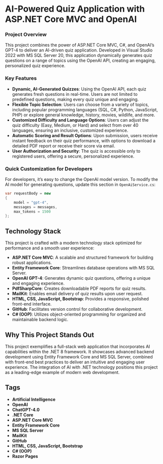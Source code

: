# AI-Powered Quiz Application with ASP.NET Core MVC and OpenAI

### Project Overview
This project combines the power of ASP.NET Core MVC, C#, and OpenAI’s GPT-4 to deliver an AI-driven quiz application. Developed in Visual Studio 2022 with MS SQL Server 20, this application dynamically generates quiz questions on a range of topics using the OpenAI API, creating an engaging, personalized quiz experience.

### Key Features
- **Dynamic, AI-Generated Quizzes**: Using the OpenAI API, each quiz generates fresh questions in real-time. Users are not limited to predefined questions, making every quiz unique and engaging.
- **Flexible Topic Selection**: Users can choose from a variety of topics, including popular programming languages (SQL, C#, Python, JavaScript, PHP) or explore general knowledge, history, movies, wildlife, and more.
- **Customized Difficulty and Language Options**: Users can adjust the quiz difficulty (Easy, Medium, or Hard) and select from over 40 languages, ensuring an inclusive, customized experience.
- **Automatic Scoring and Result Options**: Upon submission, users receive instant feedback on their quiz performance, with options to download a detailed PDF report or receive their score via email.
- **User Authorization and Security**: The quiz is accessible only to registered users, offering a secure, personalized experience.

### Quick Customization for Developers
For developers, it’s easy to change the OpenAI model version. To modify the AI model for generating questions, update this section in `OpenAiService.cs`:
```csharp
var requestBody = new
{
    model = "gpt-4",
    messages = messages,
    max_tokens = 1500
};
```

## Technology Stack
This project is crafted with a modern technology stack optimized for performance and a smooth user experience:

- **ASP.NET Core MVC**: A scalable and structured framework for building robust applications.
- **Entity Framework Core**: Streamlines database operations with MS SQL Server.
- **OpenAI GPT-4**: Generates dynamic quiz questions, offering a unique and engaging experience.
- **PdfSharpCore**: Creates downloadable PDF reports for quiz results.
- **MailKit**: Enables email delivery of quiz results upon user request.
- **HTML, CSS, JavaScript, Bootstrap**: Provides a responsive, polished front-end interface.
- **GitHub**: Facilitates version control for collaborative development.
- **C# (OOP)**: Utilizes object-oriented programming for organized and maintainable backend logic.

## Why This Project Stands Out
This project exemplifies a full-stack web application that incorporates AI capabilities within the .NET 8 framework. It showcases advanced backend development using Entity Framework Core and MS SQL Server, combined with front-end best practices to deliver an intuitive and engaging user experience. The integration of AI with .NET technology positions this project as a leading-edge example of modern web development.

## Tags
- **Artificial Intelligence**
- **OpenAI**
- **ChatGPT-4.0**
- **.NET Core**
- **ASP.NET Core MVC**
- **Entity Framework Core**
- **MS SQL Server**
- **MailKit**
- **GitHub**
- **HTML, CSS, JavaScript, Bootstrap**
- **C# (OOP)**
- **Razor Pages**
